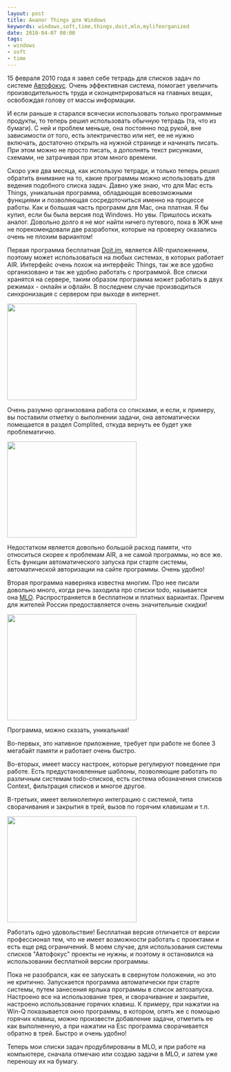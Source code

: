 ```yaml
---
layout: post
title: Аналог Things для Windows
keywords: windows,soft,time,things,doit,mlo,mylifeorganized
date: 2010-04-07 00:00
tags:
- windows
- soft
- time
---
```

15 февраля 2010 года я завел себе тетрадь для списков задач по системе <a title="Автофокус" href="http://www.markforster.net/autofocus-system/" rel="nofollow">Автофокус</a>. Очень эффективная система, помогает увеличить производительность труда и сконцентрироваться на главных вещах, освобождая голову от массы информации.

И если раньше я старался всячески использовать только программные продукты, то теперь решил использовать обычную тетрадь (та, что из бумаги). С ней и проблем меньше, она постоянно под рукой, вне зависимости от того, есть электричество или нет, ее не нужно включать, достаточно открыть на нужной странице и начинать писать. При этом можно не просто писать, а дополнять текст рисунками, схемами, не затрачивая при этом много времени.

Скоро уже два месяца, как использую тетради, и только теперь решил обратить внимание на то, какие программы можно использовать для ведения подобного списка задач. Давно уже знаю, что для Mac есть Things, уникальная программа, обладающая всевозможными функциями и позволяющая сосредоточиться именно на процессе работы. Как и большая часть программ для Mac, она платная. Я бы купил, если бы была версия под Windows. Но увы. Пришлось искать аналог. Довольно долго я не мог найти ничего путевого, пока в ЖЖ мне не порекомендовали две разработки, которые на проверку оказались очень не плохим вариантом!

Первая программа бесплатная <a title="Doit.im" href="http://www.doit.im/" rel="nofollow">Doit.im</a>, является AIR-приложением, поэтому может использоваться на любых системах, в которых работает AIR. Интерфейс очень похож на интерфейс Things, так же все удобно организовано и так же удобно работать с программой. Все списки хранятся на сервере, таким образом программа может работать в двух режимах - онлайн и офлайн. В последнем случае производиться синхронизация с сервером при выходе в интернет.

<a href="http://static.juev.ru/2010/04/doit.jpg"><img class="aligncenter size-medium wp-image-973" title="doit" src="http://static.juev.ru/2010/04/doit-300x224.jpg" alt="" width="300" height="224" /></a>

Очень разумно организована работа со списками, и если, к примеру, вы поставили отметку о выполнении задачи, она автоматически помещается в раздел Complited, откуда вернуть ее будет уже проблематично.

<a href="http://static.juev.ru/2010/04/doit-task.jpg"><img class="aligncenter size-medium wp-image-974" title="doit-task" src="http://static.juev.ru/2010/04/doit-task-300x223.jpg" alt="" width="300" height="223" /></a>

Недостатком является довольно большой расход памяти, что относиться скорее к проблемам AIR, а не самой программы, но все же. Есть функции автоматического запуска при старте системы, автоматической авторизации на сайте программы. Очень удобно!

Вторая программа наверняка известна многим. Про нее писали довольно много, когда речь заходила про списки todo, называется она <a id="yh3s" title="MLO" href="http://www.mylifeorganized.net/" rel="nofollow">MLO</a>. Распространяется в бесплатном и платных вариантах. Причем для жителей России предоставляется очень значительные скидки!

<a href="http://static.juev.ru/2010/04/MLO.png"><img class="aligncenter size-medium wp-image-975" title="MLO" src="http://static.juev.ru/2010/04/MLO-300x246.png" alt="" width="300" height="246" /></a>

Программа, можно сказать, уникальная!

Во-первых, это нативное приложение, требует при работе не более 3 мегабайт памяти и работает очень быстро.

Во-вторых, имеет массу настроек, которые регулируют поведение при работе. Есть предустановленные шаблоны, позволяющие работать по различным системам todo-списков, есть система обозначения списков Context, фильтрация списков и многое другое.

В-третьих, имеет великолепную интеграцию с системой, типа сворачивания и закрытия в трей, вызов по горячим клавишам и т.п.

<a href="http://static.juev.ru/2010/04/MLO-task.png"><img class="aligncenter size-medium wp-image-976" title="MLO-task" src="http://static.juev.ru/2010/04/MLO-task-300x246.png" alt="" width="300" height="246" /></a>

Работать одно удовольствие! Бесплатная версия отличается от версии профессионал тем, что не имеет возможности работать с проектами и есть еще ряд ограничений. В моем случае, для использования системы списков "Автофокус" проекты не нужны, и поэтому я остановился на использовании бесплатной версии программы.

Пока не разобрался, как ее запускать в свернутом положении, но это не критично. Запускается программа автоматически при старте системы, путем занесения ярлыка программы в список автозапуска. Настроено все на использование трея, и сворачивание и закрытие, настроено использование горячих клавиш. К примеру, при нажатии на Win-Q показывается окно программы, в котором, опять же с помощью горячих клавиш, можно произвести добавление задачи, отметить ее как выполненную, а при нажатии на Esc программа сворачивается обратно в трей. Быстро и очень удобно!

Теперь мои списки задач продублированы в MLO, и при работе на компьютере, сначала отмечаю или создаю задачи в MLO, и затем уже переношу их на бумагу.
